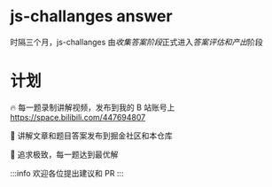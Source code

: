 # js-challanges answer

时隔三个月，js-challanges 由*收集答案阶段*正式进入*答案评估和产出*阶段

# 计划

🔥 每一题录制讲解视频，发布到我的 B 站账号上 https://space.bilibili.com/447694807

🚀 讲解文章和题目答案发布到掘金社区和本仓库

🎉 追求极致，每一题达到最优解

:::info
欢迎各位提出建议和 PR
:::
